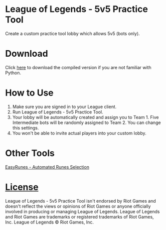 # League of Legends - 5v5 Practice Tool

Create a custom practice tool lobby which allows 5v5 (bots only). 

# Download

Click [here](https://github.com/lowyiyiu/League-of-Legends-5v5-Practice-Tool/releases/latest) to download the compiled version if you are not familiar with Python.

# How to Use

1. Make sure you are signed in to your League client.
2. Run League of Legends - 5v5 Practice Tool.
3. Your lobby will be automatically created and assign you to Team 1. Five Intermediate bots will be randomly assigned to Team 2. You can change this settings.
4. You won't be able to invite actual players into your custom lobby.

# Other Tools
[EasyRunes - Automated Runes Selection](https://github.com/lowyiyiu/EasyRunes)

# [License](https://github.com/lowyiyiu/League-of-Legends-5v5-Practice-Tool/tree/main/LICENSE)

League of Legends - 5v5 Practice Tool isn't endorsed by Riot Games and doesn't reflect the views or opinions of Riot Games or anyone officially involved in producing or managing League of Legends. League of Legends and Riot Games are trademarks or registered trademarks of Riot Games, Inc. League of Legends © Riot Games, Inc.
